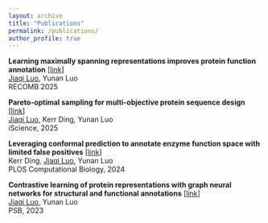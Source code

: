 ```yaml
---
layout: archive
title: "Publications"
permalink: /publications/
author_profile: true
---
```


<!-- {% if author.googlescholar %}
  You can also find my articles on <u><a href="{{author.googlescholar}}">my Google Scholar profile</a>.</u>
{% endif %}

{% include base_path %}

{% for post in site.publications reversed %}
  {% include archive-single.html %}
{% endfor %} -->

**Learning maximally spanning representations improves protein function annotation**  [[link](https://doi.org/10.1101/2025.02.13.638156)]  
<u>Jiaqi Luo</u>, Yunan Luo  
RECOMB 2025

**Pareto-optimal sampling for multi-objective protein sequence design**  [[link](https://www.cell.com/iscience/fulltext/S2589-0042(25)00379-7)]   
<u>Jiaqi Luo</u>, Kerr Ding, Yunan Luo  
iScience, 2025

**Leveraging conformal prediction to annotate enzyme function space with limited false positives**
  [[link](https://doi.org/10.1371/journal.pcbi.1012135)]  
Kerr Ding, <u>Jiaqi Luo</u>, Yunan Luo  
PLOS Computational Biology, 2024

**Contrastive learning of protein representations with graph neural networks for structural and functional annotations**
 [[link](https://doi.org/10.1142/9789811270611_0011)]  
<u>Jiaqi Luo</u>, Yunan Luo  
PSB, 2023